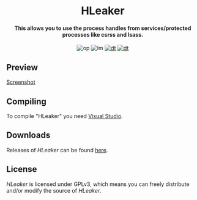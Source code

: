 <h1 align="center">
  <br>
  HLeaker
  <br>
</h1>
<h4 align="center">This allows you to use the process handles from services/protected processes like csrss and lsass.</h4>

<p align="center">
<img src="https://img.shields.io/badge/open-source-blue.svg" alt="op">
<img src="https://img.shields.io/aur/license/yaourt.svg" alt="lm">
<a href="https://www.sinhax.tk/donate/donate.html"><img src="https://img.shields.io/badge/donate-bitcoin-orange.svg" alt="dt"></a>
<a href="https://www.paypal.com/cgi-bin/webscr?cmd=_donations&business=aldahirhamad%40gmail%2ecom&lc=BT&item_name=Schnocker&no_note=0&currency_code=EUR&bn=PP%2dDonationsBF%3abtn_donateCC_LG%2egif%3aNonHostedGuest"><img src="https://img.shields.io/badge/donate-paypal-green.svg" alt="dt"></a>
</p>

## Preview

<a href="http://i.imgur.com/mlLWBSU.png" target="_blank">Screenshot</a>

## Compiling

To compile "HLeaker" you need [Visual Studio](https://www.visualstudio.com).

## Downloads

Releases of *HLeaker* can be found [here](https://www.unknowncheats.me/forum/anti-cheat-bypass/212113-hleaker.html).

## License

*HLeaker* is licensed under GPLv3, which means you can freely distribute and/or modify the source of *HLeaker*.
